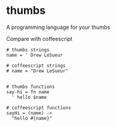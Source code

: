 thumbs
======

A programming language for your thumbs

Compare with coffeescript

    # thumbs strings
    name = ' Drew LeSueur

    # coffeescript strings
    # name = "Drew LeSueur"


    # thumbs functions
    say-hi = fn name
      ' hello $name

    # coffeescript functions
    sayHi = (name) ->
      "hello #{name}"
    
